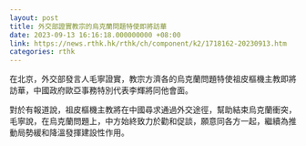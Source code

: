 ```yaml
---
layout: post
title: 外交部證實教宗的烏克蘭問題特使即將訪華
date: 2023-09-13 16:16:18.000000000 +08:00
link: https://news.rthk.hk/rthk/ch/component/k2/1718162-20230913.htm
categories: rthk
---
```


在北京，外交部發言人毛寧證實，教宗方濟各的烏克蘭問題特使祖皮樞機主教即將訪華，中國政府歐亞事務特別代表李輝將同他會面。

對於有報道說，祖皮樞機主教將在中國尋求通過外交途徑，幫助結束烏克蘭衝突，毛寧說，在烏克蘭問題上，中方始終致力於勸和促談，願意同各方一起，繼續為推動局勢緩和降溫發揮建設性作用。
